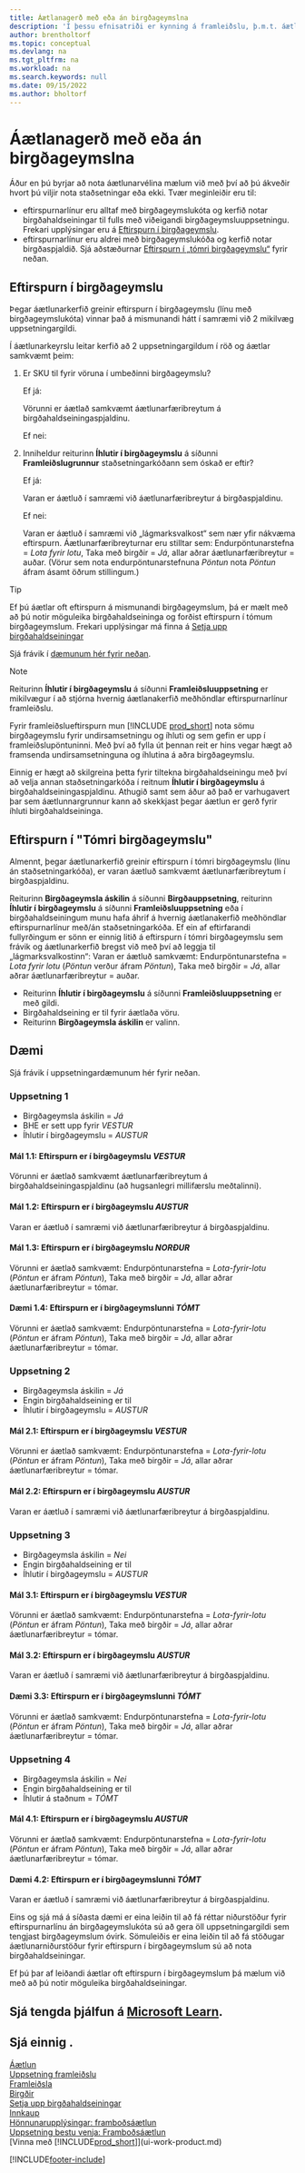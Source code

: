 ```yaml
---
title: Áætlanagerð með eða án birgðageymslna
description: 'Í þessu efnisatriði er kynning á framleiðslu, þ.m.t. áætlanagerð framboðs, í Business Central.'
author: brentholtorf
ms.topic: conceptual
ms.devlang: na
ms.tgt_pltfrm: na
ms.workload: na
ms.search.keywords: null
ms.date: 09/15/2022
ms.author: bholtorf
---
```

# Áætlanagerð með eða án birgðageymslna

Áður en þú byrjar að nota áætlunarvélina mælum við með því að þú ákveðir hvort þú viljir nota staðsetningar eða ekki. Tvær meginleiðir eru til:

* eftirspurnarlínur eru alltaf með birgðageymslukóta og kerfið notar birgðahaldseiningar til fulls með viðeigandi birgðageymsluuppsetningu. Frekari upplýsingar eru á [Eftirspurn í birgðageymslu](#demand-at-location).  
* eftirspurnarlínur eru aldrei með birgðageymslukóða og kerfið notar birgðaspjaldið. Sjá aðstæðurnar [Eftirspurn í „tómri birgðageymslu“](#demand-at-blank-location) fyrir neðan.

## Eftirspurn í birgðageymslu  

Þegar áætlunarkerfið greinir eftirspurn í birgðageymslu (línu með birgðageymslukóta) vinnar það á mismunandi hátt í samræmi við 2 mikilvæg uppsetningargildi.  

Í áætlunarkeyrslu leitar kerfið að 2 uppsetningargildum í röð og áætlar samkvæmt þeim:  

1. Er SKU til fyrir vöruna í umbeðinni birgðageymslu?  

    Ef já:  

    Vörunni er áætlað samkvæmt áætlunarfæribreytum á birgðahaldseiningaspjaldinu.  

    Ef nei:  

2. Inniheldur reiturinn **Íhlutir í birgðageymslu** á síðunni **Framleiðslugrunnur** staðsetningarkóðann sem óskað er eftir?  

    Ef já:  

    Varan er áætluð í samræmi við áætlunarfæribreytur á birgðaspjaldinu.  

    Ef nei:  

    Varan er áætluð í samræmi við „lágmarksvalkost“ sem nær yfir nákvæma eftirspurn. Áætlunarfæribreyturnar eru stilltar sem: Endurpöntunarstefna = *Lota fyrir lotu*, Taka með birgðir = *Já*, allar aðrar áætlunarfæribreytur = auðar. (Vörur sem nota endurpöntunarstefnuna *Pöntun* nota *Pöntun* áfram ásamt öðrum stillingum.)

> [!TIP]
> Ef þú áætlar oft eftirspurn á mismunandi birgðageymslum, þá er mælt með að þú notir möguleika birgðahaldseininga og forðist eftirspurn í tómum birgðageymslum. Frekari upplýsingar má finna á [Setja upp birgðahaldseiningar](inventory-how-to-set-up-stockkeeping-units.md)

Sjá frávik í [dæmunum hér fyrir neðan](#scenarios).

> [!NOTE]
> Reiturinn **Íhlutir í birgðageymslu** á síðunni **Framleiðsluuppsetning** er mikilvægur í að stjórna hvernig áætlanakerfið meðhöndlar eftirspurnarlínur framleiðslu.
>
> Fyrir framleiðslueftirspurn mun [!INCLUDE [prod_short](includes/prod_short.md)] nota sömu birgðageymslu fyrir undirsamsetningu og íhluti og sem gefin er upp í framleiðslupöntuninni. Með því að fylla út þennan reit er hins vegar hægt að framsenda undirsamsetninguna og íhlutina á aðra birgðageymslu.
>
> Einnig er hægt að skilgreina þetta fyrir tiltekna birgðahaldseiningu með því að velja annan staðsetningarkóða í reitnum **Íhlutir í birgðageymslu** á birgðahaldseiningaspjaldinu. Athugið samt sem áður að það er varhugavert þar sem áætlunnargrunnur kann að skekkjast þegar áætlun er gerð fyrir íhluti birgðahaldseininga.

## Eftirspurn í "Tómri birgðageymslu"

Almennt, þegar áætlunarkerfið greinir eftirspurn í tómri birgðageymslu (línu án staðsetningarkóða), er varan áætluð samkvæmt áætlunarfæribreytum í birgðaspjaldinu.

Reiturinn **Birgðageymsla áskilin** á síðunni **Birgðauppsetning**, reiturinn **Íhlutir í birgðageymslu** á síðunni **Framleiðsluuppsetning** eða í birgðahaldseiningum munu hafa áhrif á hvernig áætlanakerfið meðhöndlar eftirspurnarlínur með/án staðsetningarkóða. Ef ein af eftirfarandi fullyrðingum er sönn er einnig litið á eftirspurn í tómri birgðageymslu sem frávik og áætlunarkerfið bregst við með því að leggja til „lágmarksvalkostinn“: Varan er áætluð samkvæmt: Endurpöntunarstefna = *Lota fyrir lotu* (*Pöntun* verður áfram *Pöntun*), Taka með birgðir = *Já*, allar aðrar áætlunarfæribreytur = auðar.

* Reiturinn **Íhlutir í birgðageymslu** á síðunni **Framleiðsluuppsetning** er með gildi.
* Birgðahaldseining er til fyrir áætlaða vöru.
* Reiturinn **Birgðageymsla áskilin** er valinn.

## Dæmi

Sjá frávik í uppsetningardæmunum hér fyrir neðan.

### Uppsetning 1

* Birgðageymsla áskilin = *Já*  
* BHE er sett upp fyrir *VESTUR*  
* Íhlutir í birgðageymslu = *AUSTUR*  

#### Mál 1.1: Eftirspurn er í birgðageymslu *VESTUR*

Vörunni er áætlað samkvæmt áætlunarfæribreytum á birgðahaldseiningaspjaldinu (að hugsanlegri millifærslu meðtalinni).

#### Mál 1.2: Eftirspurn er í birgðageymslu *AUSTUR*

Varan er áætluð í samræmi við áætlunarfæribreytur á birgðaspjaldinu.

#### Mál 1.3: Eftirspurn er í birgðageymslu *NORÐUR*

Vörunni er áætlað samkvæmt: Endurpöntunarstefna = *Lota-fyrir-lotu* (*Pöntun* er áfram *Pöntun*), Taka með birgðir = *Já*, allar aðrar áætlunarfæribreytur = tómar.

#### Dæmi 1.4: Eftirspurn er í birgðageymslunni *TÓMT*

Vörunni er áætlað samkvæmt: Endurpöntunarstefna = *Lota-fyrir-lotu* (*Pöntun* er áfram *Pöntun*), Taka með birgðir = *Já*, allar aðrar áætlunarfæribreytur = tómar.

### Uppsetning 2

* Birgðageymsla áskilin = *Já*  
* Engin birgðahaldseining er til  
* Íhlutir í birgðageymslu = *AUSTUR*  

#### Mál 2.1: Eftirspurn er í birgðageymslu *VESTUR*

Vörunni er áætlað samkvæmt: Endurpöntunarstefna = *Lota-fyrir-lotu* (*Pöntun* er áfram *Pöntun*), Taka með birgðir = *Já*, allar aðrar áætlunarfæribreytur = tómar.

#### Mál 2.2: Eftirspurn er í birgðageymslu *AUSTUR*

Varan er áætluð í samræmi við áætlunarfæribreytur á birgðaspjaldinu.  

### Uppsetning 3

* Birgðageymsla áskilin = *Nei*  
* Engin birgðahaldseining er til  
* Íhlutir í birgðageymslu = *AUSTUR*  

#### Mál 3.1: Eftirspurn er í birgðageymslu *VESTUR*

Vörunni er áætlað samkvæmt: Endurpöntunarstefna = *Lota-fyrir-lotu* (*Pöntun* er áfram *Pöntun*), Taka með birgðir = *Já*, allar aðrar áætlunarfæribreytur = tómar.

#### Mál 3.2: Eftirspurn er í birgðageymslu *AUSTUR*

Varan er áætluð í samræmi við áætlunarfæribreytur á birgðaspjaldinu.  

#### Dæmi 3.3: Eftirspurn er í birgðageymslunni *TÓMT*

Vörunni er áætlað samkvæmt: Endurpöntunarstefna = *Lota-fyrir-lotu* (*Pöntun* er áfram *Pöntun*), Taka með birgðir = *Já*, allar aðrar áætlunarfæribreytur = tómar.

### Uppsetning 4

* Birgðageymsla áskilin = *Nei*  
* Engin birgðahaldseining er til  
* Íhlutir á staðnum = *TÓMT*  

#### Mál 4.1: Eftirspurn er í birgðageymslu *AUSTUR*

Vörunni er áætlað samkvæmt: Endurpöntunarstefna = *Lota-fyrir-lotu* (*Pöntun* er áfram *Pöntun*), Taka með birgðir = *Já*, allar aðrar áætlunarfæribreytur = tómar.

#### Dæmi 4.2: Eftirspurn er í birgðageymslunni *TÓMT*

Varan er áætluð í samræmi við áætlunarfæribreytur á birgðaspjaldinu.

Eins og sjá má á síðasta dæmi er eina leiðin til að fá réttar niðurstöður fyrir eftirspurnarlínu án birgðageymslukóta sú að gera öll uppsetningargildi sem tengjast birgðageymslum óvirk. Sömuleiðis er eina leiðin til að fá stöðugar áætlunarniðurstöður fyrir eftirspurn í birgðageymslum sú að nota birgðahaldseiningar.  

Ef þú þar af leiðandi áætlar oft eftirspurn í birgðageymslum þá mælum við með að þú notir möguleika birgðahaldseiningar.

## Sjá tengda þjálfun á [Microsoft Learn](/training/paths/trade-get-started-dynamics-365-business-central/).

## Sjá einnig .

[Áætlun](production-planning.md)  
[Uppsetning framleiðslu](production-configure-production-processes.md)  
[Framleiðsla](production-manage-manufacturing.md)  
[Birgðir](inventory-manage-inventory.md)  
[Setja upp birgðahaldseiningar](inventory-how-to-set-up-stockkeeping-units.md)  
[Innkaup](purchasing-manage-purchasing.md)  
[Hönnunarupplýsingar: framboðsáætlun](design-details-supply-planning.md)  
[Uppsetning bestu venja: Framboðsáætlun](setup-best-practices-supply-planning.md)  
[Vinna með [!INCLUDE[prod_short](includes/prod_short.md)]](ui-work-product.md)  

[!INCLUDE[footer-include](includes/footer-banner.md)]
